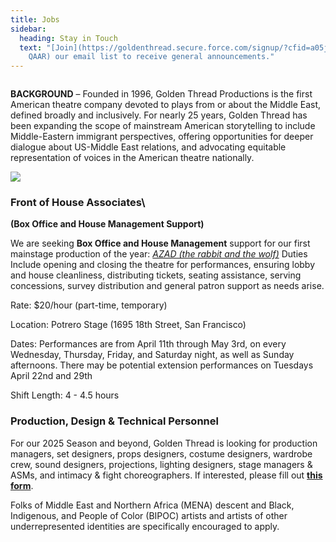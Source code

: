 ```yaml
---
title: Jobs
sidebar:
  heading: Stay in Touch
  text: "[Join](https://goldenthread.secure.force.com/signup/?cfid=a05j000000Lsdh\
    QAAR) our email list to receive general announcements."
---
```

![]()

**BACKGROUND** – Founded in 1996, Golden Thread Productions is the first American theatre company devoted to plays from or about the Middle East, defined broadly and inclusively. For nearly 25 years, Golden Thread has been expanding the scope of mainstream American storytelling to include Middle-Eastern immigrant perspectives, offering opportunities for deeper dialogue about US-Middle East relations, and advocating equitable representation of voices in the American theatre nationally.

![](https://ucarecdn.com/72f7c7b2-edd5-49af-811e-566b042b14ce/)

### **F﻿ront of House Associates**\
**(﻿Box Office and House Management Support)**

We are seeking **Box Office and House Management** support fo[](https://www.facebook.com/groups/216249678492482/user/100049219099379/?__cft__[0]=AZVjNs3BZYOwf4Q7X4YIzaJltRtuGsKRc0y__t5iVxTq2hFu3n3gtcPPEuRu9gUH4UOwpiVteNGoevwwWDSYp4EDWITqHEhw2NNMSK8nThQBpupC6OEh0LXVFZoTdeKt7Gwj7-Jgr_9qm8m-6d-IVI87XAI3Cq_z7vZXF5zg3RrhlWTgVIgN_pOgKD_781p8VcU_TqUkWtWK2fMDxv6naSv3&__tn__=-]K-R)r our first mainstage production of the year: *[AZAD (the rabbit and the wolf)](https://goldenthread.org/productions/azad/)* Duties Include opening and closing the theatre for performances, ensuring lobby and house cleanliness, distributing tickets, seating assistance, serving concessions, survey distribution and general patron support as needs arise.

Rate: $20/hour (part-time, temporary)

Location: Potrero Stage (1695 18th Street, San Francisco)

Dates: Performances are from April 11th through May 3rd, on every Wednesday, Thursday, Friday, and Saturday night, as well as Sunday afternoons. There may be potential extension performances on Tuesdays April 22nd and 29th

Shift Length: 4 - 4.5 hours 



### **Production, Design & Technical Personnel**

For our 2025 Season and beyond, Golden Thread is looking for production managers, set designers, props designers, costume designers, wardrobe crew, sound designers, projections, lighting designers, stage managers & ASMs, and intimacy & fight choreographers. If interested, please fill out **[this form](https://forms.gle/UUuGTdZ6XShZXHme9)**.

Folks of Middle East and Northern Africa (MENA) descent and Black, Indigenous, and People of Color (BIPOC) artists and artists of other underrepresented identities are specifically encouraged to apply.